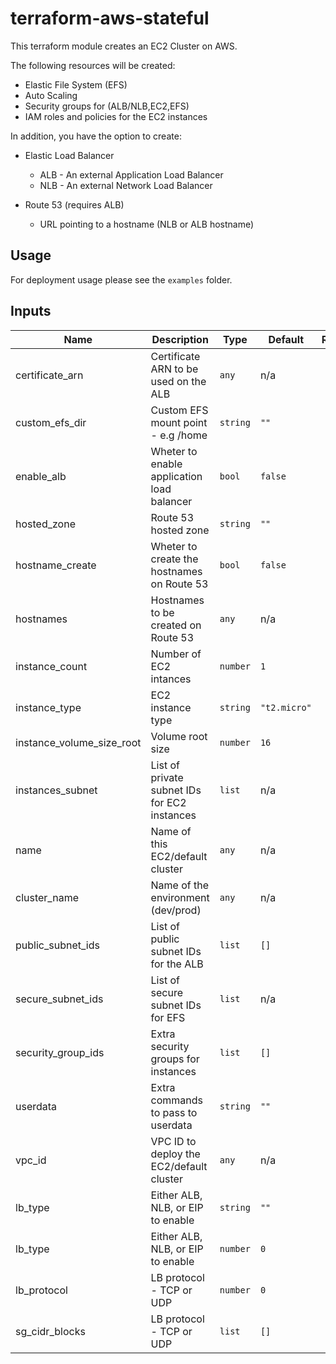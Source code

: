 # terraform-aws-stateful

This terraform module creates an EC2 Cluster on AWS.

The following resources will be created:

- Elastic File System (EFS)
- Auto Scaling
- Security groups for (ALB/NLB,EC2,EFS)
- IAM roles and policies for the EC2 instances

In addition, you have the option to create:
 - Elastic Load Balancer
     - ALB - An external Application Load Balancer
     - NLB - An external Network Load Balancer

 - Route 53 (requires ALB)
     - URL pointing to a hostname (NLB or ALB hostname)

## Usage

For deployment usage please see the `examples` folder.

## Inputs

| Name | Description | Type | Default | Required |
|------|-------------|------|---------|:--------:|
| certificate\_arn | Certificate ARN to be used on the ALB | `any` | n/a | no |
| custom\_efs\_dir | Custom EFS mount point - e.g /home | `string` | `""` | no |
| enable\_alb | Wheter to enable application load balancer | `bool` | `false` | no |
| hosted\_zone | Route 53 hosted zone | `string` | `""` | no |
| hostname\_create | Wheter to create the hostnames on Route 53 | `bool` | `false` | no |
| hostnames | Hostnames to be created on Route 53 | `any` | n/a | no |
| instance\_count | Number of EC2 intances | `number` | `1` | no |
| instance\_type | EC2 instance type | `string` | `"t2.micro"` | no |
| instance\_volume\_size\_root | Volume root size | `number` | `16` | no |
| instances\_subnet | List of private subnet IDs for EC2 instances | `list` | n/a | yes |
| name | Name of this EC2/default cluster | `any` | n/a | yes |
| cluster_name | Name of the environment (dev/prod) | `any` | n/a | yes |
| public\_subnet\_ids | List of public subnet IDs for the ALB | `list` | `[]` | no |
| secure\_subnet\_ids | List of secure subnet IDs for EFS | `list` | n/a | yes |
| security\_group\_ids | Extra security groups for instances | `list` | `[]` | no |
| userdata | Extra commands to pass to userdata | `string` | `""` | no |
| vpc\_id | VPC ID to deploy the EC2/default cluster | `any` | n/a | yes |
| lb\_type| Either ALB, NLB, or EIP to enable | `string` | `""` | no |
| lb\_type| Either ALB, NLB, or EIP to enable | `number` | `0` | no |
| lb\_protocol| LB protocol - TCP or UDP | `number` | `0` | no |
| sg\_cidr\_blocks| LB protocol - TCP or UDP | `list` | `[]` | no |
